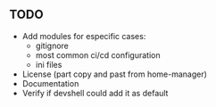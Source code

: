 ## TODO

* Add modules for especific cases:
  * gitignore
  * most common ci/cd configuration
  * ini files
* License (part copy and past from home-manager)
* Documentation
* Verify if devshell could add it as default

